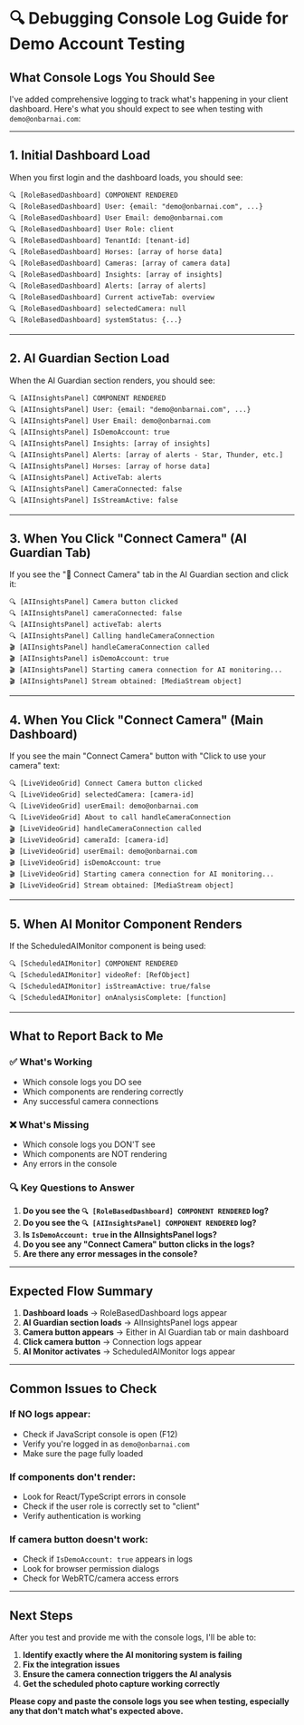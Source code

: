 # 🔍 Debugging Console Log Guide for Demo Account Testing

## **What Console Logs You Should See**

I've added comprehensive logging to track what's happening in your client dashboard. Here's what you should expect to see when testing with `demo@onbarnai.com`:

---

## **1. Initial Dashboard Load**

When you first login and the dashboard loads, you should see:

```
🔍 [RoleBasedDashboard] COMPONENT RENDERED
🔍 [RoleBasedDashboard] User: {email: "demo@onbarnai.com", ...}
🔍 [RoleBasedDashboard] User Email: demo@onbarnai.com
🔍 [RoleBasedDashboard] User Role: client
🔍 [RoleBasedDashboard] TenantId: [tenant-id]
🔍 [RoleBasedDashboard] Horses: [array of horse data]
🔍 [RoleBasedDashboard] Cameras: [array of camera data]
🔍 [RoleBasedDashboard] Insights: [array of insights]
🔍 [RoleBasedDashboard] Alerts: [array of alerts]
🔍 [RoleBasedDashboard] Current activeTab: overview
🔍 [RoleBasedDashboard] selectedCamera: null
🔍 [RoleBasedDashboard] systemStatus: {...}
```

---

## **2. AI Guardian Section Load**

When the AI Guardian section renders, you should see:

```
🔍 [AIInsightsPanel] COMPONENT RENDERED
🔍 [AIInsightsPanel] User: {email: "demo@onbarnai.com", ...}
🔍 [AIInsightsPanel] User Email: demo@onbarnai.com
🔍 [AIInsightsPanel] IsDemoAccount: true
🔍 [AIInsightsPanel] Insights: [array of insights]
🔍 [AIInsightsPanel] Alerts: [array of alerts - Star, Thunder, etc.]
🔍 [AIInsightsPanel] Horses: [array of horse data]
🔍 [AIInsightsPanel] ActiveTab: alerts
🔍 [AIInsightsPanel] CameraConnected: false
🔍 [AIInsightsPanel] IsStreamActive: false
```

---

## **3. When You Click "Connect Camera" (AI Guardian Tab)**

If you see the "🎥 Connect Camera" tab in the AI Guardian section and click it:

```
🔍 [AIInsightsPanel] Camera button clicked
🔍 [AIInsightsPanel] cameraConnected: false
🔍 [AIInsightsPanel] activeTab: alerts
🔍 [AIInsightsPanel] Calling handleCameraConnection
🎬 [AIInsightsPanel] handleCameraConnection called
🎬 [AIInsightsPanel] isDemoAccount: true
🎬 [AIInsightsPanel] Starting camera connection for AI monitoring...
🎬 [AIInsightsPanel] Stream obtained: [MediaStream object]
```

---

## **4. When You Click "Connect Camera" (Main Dashboard)**

If you see the main "Connect Camera" button with "Click to use your camera" text:

```
🔍 [LiveVideoGrid] Connect Camera button clicked
🔍 [LiveVideoGrid] selectedCamera: [camera-id]
🔍 [LiveVideoGrid] userEmail: demo@onbarnai.com
🔍 [LiveVideoGrid] About to call handleCameraConnection
🎬 [LiveVideoGrid] handleCameraConnection called
🎬 [LiveVideoGrid] cameraId: [camera-id]
🎬 [LiveVideoGrid] userEmail: demo@onbarnai.com
🎬 [LiveVideoGrid] isDemoAccount: true
🎬 [LiveVideoGrid] Starting camera connection for AI monitoring...
🎬 [LiveVideoGrid] Stream obtained: [MediaStream object]
```

---

## **5. When AI Monitor Component Renders**

If the ScheduledAIMonitor component is being used:

```
🔍 [ScheduledAIMonitor] COMPONENT RENDERED
🔍 [ScheduledAIMonitor] videoRef: [RefObject]
🔍 [ScheduledAIMonitor] isStreamActive: true/false
🔍 [ScheduledAIMonitor] onAnalysisComplete: [function]
```

---

## **What to Report Back to Me**

### **✅ What's Working**
- Which console logs you DO see
- Which components are rendering correctly
- Any successful camera connections

### **❌ What's Missing**
- Which console logs you DON'T see
- Which components are NOT rendering
- Any errors in the console

### **🔍 Key Questions to Answer**
1. **Do you see the `🔍 [RoleBasedDashboard] COMPONENT RENDERED` log?**
2. **Do you see the `🔍 [AIInsightsPanel] COMPONENT RENDERED` log?**
3. **Is `IsDemoAccount: true` in the AIInsightsPanel logs?**
4. **Do you see any "Connect Camera" button clicks in the logs?**
5. **Are there any error messages in the console?**

---

## **Expected Flow Summary**

1. **Dashboard loads** → RoleBasedDashboard logs appear
2. **AI Guardian section loads** → AIInsightsPanel logs appear  
3. **Camera button appears** → Either in AI Guardian tab or main dashboard
4. **Click camera button** → Connection logs appear
5. **AI Monitor activates** → ScheduledAIMonitor logs appear

---

## **Common Issues to Check**

### **If NO logs appear:**
- Check if JavaScript console is open (F12)
- Verify you're logged in as `demo@onbarnai.com`
- Make sure the page fully loaded

### **If components don't render:**
- Look for React/TypeScript errors in console
- Check if the user role is correctly set to "client"
- Verify authentication is working

### **If camera button doesn't work:**
- Check if `IsDemoAccount: true` appears in logs
- Look for browser permission dialogs
- Check for WebRTC/camera access errors

---

## **Next Steps**

After you test and provide me with the console logs, I'll be able to:
1. **Identify exactly where the AI monitoring system is failing**
2. **Fix the integration issues** 
3. **Ensure the camera connection triggers the AI analysis**
4. **Get the scheduled photo capture working correctly**

**Please copy and paste the console logs you see when testing, especially any that don't match what's expected above.** 